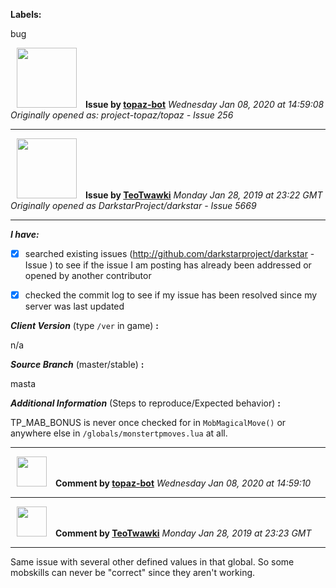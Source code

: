**Labels:**

bug



<a href="https://github.com/topaz-bot"><img src="https://avatars3.githubusercontent.com/u/59651103?v=4" width="96" height="96" hspace="10"></img></a> **Issue by [topaz-bot](https://github.com/topaz-bot)**
_Wednesday Jan 08, 2020 at 14:59:08_
_Originally opened as: project-topaz/topaz - Issue 256_

----

<a href="https://github.com/TeoTwawki"><img src="https://avatars0.githubusercontent.com/u/6871475?v=4"  width="96" height="96" hspace="10"></img></a> **Issue by [TeoTwawki](https://github.com/TeoTwawki)**
_Monday Jan 28, 2019 at 23:22 GMT_
_Originally opened as DarkstarProject/darkstar - Issue 5669_

----

<!-- place 'x' mark between square [] brackets to checkmark box -->

**_I have:_**

- [x] searched existing issues (http://github.com/darkstarproject/darkstar - Issue ) to see if the issue I am posting has already been addressed or opened by another contributor
- [x] checked the commit log to see if my issue has been resolved since my server was last updated


<!-- Issues will be closed without being looked into if the following information is missing (unless its not applicable). -->

**_Client Version_** (type `/ver` in game) **:** 
n/a

**_Source Branch_** (master/stable) **:** 
masta

<!-- If there is a server you know we can reproduce this on right now, please mention it here. -->
**_Additional Information_** (Steps to reproduce/Expected behavior) **:** 
TP_MAB_BONUS is never once checked for in `MobMagicalMove()` or anywhere else in `/globals/monstertpmoves.lua` at all.




----
<a href="https://github.com/topaz-bot"><img src="https://avatars3.githubusercontent.com/u/59651103?v=4" width="48" height="48" hspace="10"></img></a> **Comment by [topaz-bot](https://github.com/topaz-bot)**
_Wednesday Jan 08, 2020 at 14:59:10_

----

<a href="https://github.com/TeoTwawki"><img src="https://avatars0.githubusercontent.com/u/6871475?v=4"  width="48" height="48" hspace="10"></img></a> **Comment by [TeoTwawki](https://github.com/TeoTwawki)**
_Monday Jan 28, 2019 at 23:23 GMT_

----

Same issue with several other defined values in that global. So some mobskills can never be "correct" since they aren't working.

